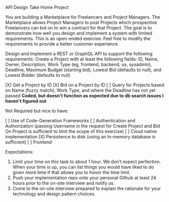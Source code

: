 API Design Take Home Project

You are building a Marketplace for Freelancers and Project Managers. The Marketplace allows Project Managers to post Projects which prospective Freelancers can bid on to win a contract for that Project. The goal is to demonstrate how well you design and implement a system with limited requirements. This is an open-ended exercise. Feel free to modify the requirements to provide a better customer experience.

Design and Implement a REST or GraphQL API to support the following requirements:
Create a Project with at least the following fields: ID, Name, Owner, Description, Work Type (eg, frontend, backend, ux, sysadmin), Deadline, Maximum Budget (starting bid), Lowest Bid (defaults to null), and Lowest Bidder (defaults to null)

[X] Get a Project by ID
[X] Bid on a Project by ID
[ ] Query for Projects based on Name (fuzzy match), Work Type, and where the Deadline has not yet passed **Coded, but doesn't function as expected due to db search issues I haven't figured out**

Not Required but nice to have:

[ ] Use of Code-Generation Frameworks
[ ] Authentication and Authorization (passing Username in the request for Create Project and Bid On Project is sufficient to limit the scope of this exercise)
[ ] Cloud native implementation
[X] Persistence to disk (using an In-memory database is sufficient)
[ ] Frontend

Expectations:

1. Limit your time on this task to about 1 hour. We don’t expect perfection. When your time is up, you can list things you would have liked to do given more time if that allows you to honor the time limit.
2. Push your implementation repo onto your personal Github at least 24 hours prior to the on-site interview and notify us.
3. Come to the on-site interview prepared to explain the rationale for your technology and design pattern choices.
